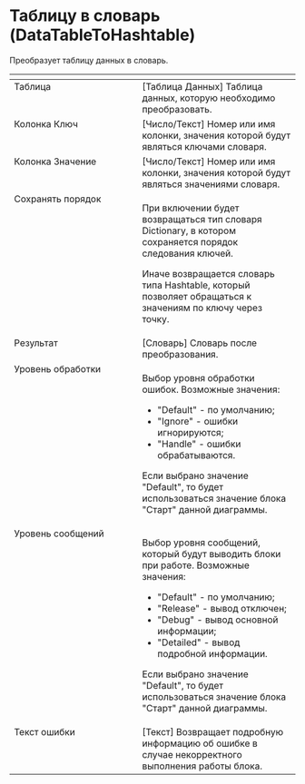 # Таблицу в словарь (DataTableToHashtable)

Преобразует таблицу данных в словарь.

<table data-header-hidden><thead><tr><th width="261" valign="top"></th><th width="304" valign="top"></th></tr></thead><tbody><tr><td valign="top">Таблица</td><td valign="top">[Таблица Данных] Таблица данных, которую необходимо преобразовать.</td></tr><tr><td valign="top">Колонка Ключ</td><td valign="top">[Число/Текст] Номер или имя колонки, значения которой будут являться ключами словаря.</td></tr><tr><td valign="top">Колонка Значение</td><td valign="top">[Число/Текст] Номер или имя колонки, значения которой будут являться значениями словаря.</td></tr><tr><td valign="top">Сохранять порядок</td><td valign="top"><p>При включении будет возвращаться тип словаря Dictionary, в котором сохраняется порядок следования ключей. </p><p></p><p>Иначе возвращается словарь типа Hashtable, который позволяет обращаться к значениям по ключу через точку.</p></td></tr><tr><td valign="top">Результат</td><td valign="top">[Словарь] Словарь после преобразования.</td></tr><tr><td valign="top">Уровень обработки</td><td valign="top"><p>Выбор уровня обработки ошибок. Возможные значения: </p><ul><li>"Default" - по умолчанию; </li><li>"Ignore" - ошибки игнорируются; </li><li>"Handle" - ошибки обрабатываются. </li></ul><p>Если выбрано значение "Default", то будет использоваться значение блока "Старт" данной диаграммы.</p></td></tr><tr><td valign="top">Уровень сообщений</td><td valign="top"><p>Выбор уровня сообщений, который будут выводить блоки при работе. Возможные значения: </p><ul><li>"Default" - по умолчанию; </li><li>"Release" - вывод отключен; </li><li>"Debug" - вывод основной информации; </li><li>"Detailed" - вывод подробной информации. </li></ul><p>Если выбрано значение "Default", то будет использоваться значение блока "Старт" данной диаграммы.</p></td></tr><tr><td valign="top">Текст ошибки</td><td valign="top">[Текст] Возвращает подробную информацию об ошибке в случае некорректного выполнения работы блока.</td></tr></tbody></table>
